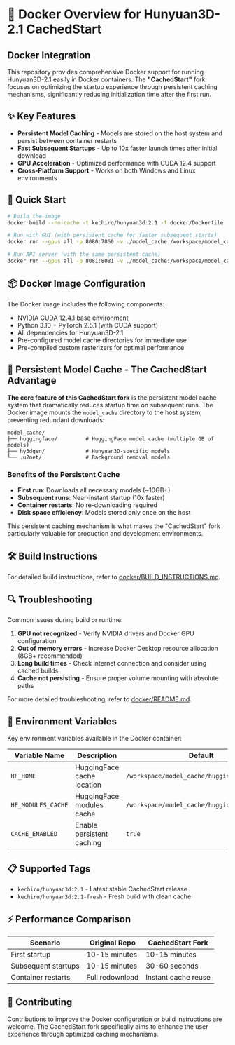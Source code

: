 # 🐳 Docker Overview for Hunyuan3D-2.1 CachedStart

## Docker Integration

This repository provides comprehensive Docker support for running Hunyuan3D-2.1 easily in Docker containers. The **"CachedStart"** fork focuses on optimizing the startup experience through persistent caching mechanisms, significantly reducing initialization time after the first run.

## ✨ Key Features

- **Persistent Model Caching** - Models are stored on the host system and persist between container restarts
- **Fast Subsequent Startups** - Up to 10x faster launch times after initial download
- **GPU Acceleration** - Optimized performance with CUDA 12.4 support
- **Cross-Platform Support** - Works on both Windows and Linux environments

## 🚀 Quick Start

```bash
# Build the image
docker build --no-cache -t kechiro/hunyuan3d:2.1 -f docker/Dockerfile .

# Run with GUI (with persistent cache for faster subsequent starts)
docker run --gpus all -p 8080:7860 -v ./model_cache:/workspace/model_cache kechiro/hunyuan3d:2.1 python3 gradio_app.py

# Run API server (with the same persistent cache)
docker run --gpus all -p 8081:8081 -v ./model_cache:/workspace/model_cache kechiro/hunyuan3d:2.1 python3 api_server.py
```

## 📦 Docker Image Configuration

The Docker image includes the following components:

- NVIDIA CUDA 12.4.1 base environment
- Python 3.10 + PyTorch 2.5.1 (with CUDA support)
- All dependencies for Hunyuan3D-2.1
- Pre-configured model cache directories for immediate use
- Pre-compiled custom rasterizers for optimal performance

## 💾 Persistent Model Cache - The CachedStart Advantage

**The core feature of this CachedStart fork** is the persistent model cache system that dramatically reduces startup time on subsequent runs. The Docker image mounts the `model_cache` directory to the host system, preventing redundant downloads:

```
model_cache/
├── huggingface/         # HuggingFace model cache (multiple GB of models)
├── hy3dgen/             # Hunyuan3D-specific models
└── .u2net/              # Background removal models
```

### Benefits of the Persistent Cache

- **First run**: Downloads all necessary models (~10GB+)
- **Subsequent runs**: Near-instant startup (10x faster)
- **Container restarts**: No re-downloading required
- **Disk space efficiency**: Models stored only once on the host

This persistent caching mechanism is what makes the "CachedStart" fork particularly valuable for production and development environments.

## 🛠️ Build Instructions

For detailed build instructions, refer to [docker/BUILD_INSTRUCTIONS.md](docker/BUILD_INSTRUCTIONS.md).

## 🔍 Troubleshooting

Common issues during build or runtime:

1. **GPU not recognized** - Verify NVIDIA drivers and Docker GPU configuration
2. **Out of memory errors** - Increase Docker Desktop resource allocation (8GB+ recommended)
3. **Long build times** - Check internet connection and consider using cached builds
4. **Cache not persisting** - Ensure proper volume mounting with absolute paths

For more detailed troubleshooting, refer to [docker/README.md](docker/README.md).

## 📄 Environment Variables

Key environment variables available in the Docker container:

| Variable Name | Description | Default |
|--------------|-------------|---------|
| `HF_HOME` | HuggingFace cache location | `/workspace/model_cache/huggingface` |
| `HF_MODULES_CACHE` | HuggingFace modules cache | `/workspace/model_cache/huggingface/modules` |
| `CACHE_ENABLED` | Enable persistent caching | `true` |

## 📋 Supported Tags

- `kechiro/hunyuan3d:2.1` - Latest stable CachedStart release
- `kechiro/hunyuan3d:2.1-fresh` - Fresh build with clean cache

## ⚡ Performance Comparison

| Scenario | Original Repo | CachedStart Fork |
|----------|---------------|------------------|
| First startup | 10-15 minutes | 10-15 minutes |
| Subsequent startups | 10-15 minutes | 30-60 seconds |
| Container restarts | Full redownload | Instant cache reuse |

## 👥 Contributing

Contributions to improve the Docker configuration or build instructions are welcome. The CachedStart fork specifically aims to enhance the user experience through optimized caching mechanisms.
